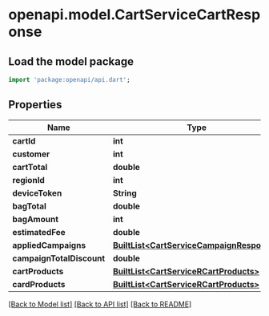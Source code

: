 # openapi.model.CartServiceCartResponse

## Load the model package
```dart
import 'package:openapi/api.dart';
```

## Properties
Name | Type | Description | Notes
------------ | ------------- | ------------- | -------------
**cartId** | **int** |  | [optional] 
**customer** | **int** |  | [optional] 
**cartTotal** | **double** |  | [optional] 
**regionId** | **int** |  | [optional] 
**deviceToken** | **String** |  | [optional] 
**bagTotal** | **double** |  | [optional] 
**bagAmount** | **int** |  | [optional] 
**estimatedFee** | **double** |  | [optional] 
**appliedCampaigns** | [**BuiltList&lt;CartServiceCampaignResponse&gt;**](CartServiceCampaignResponse.md) |  | [optional] 
**campaignTotalDiscount** | **double** |  | [optional] 
**cartProducts** | [**BuiltList&lt;CartServiceRCartProducts&gt;**](CartServiceRCartProducts.md) |  | [optional] 
**cardProducts** | [**BuiltList&lt;CartServiceRCartProducts&gt;**](CartServiceRCartProducts.md) |  | [optional] 

[[Back to Model list]](../README.md#documentation-for-models) [[Back to API list]](../README.md#documentation-for-api-endpoints) [[Back to README]](../README.md)


